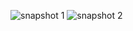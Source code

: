 ![snapshot 1](https://cloud.githubusercontent.com/assets/16940840/13033377/8c409576-d33a-11e5-9834-bd09b0d2e8fb.png)
![snapshot 2](https://cloud.githubusercontent.com/assets/16940840/13033381/abd68760-d33a-11e5-84bf-92cf85a1c72d.png)
